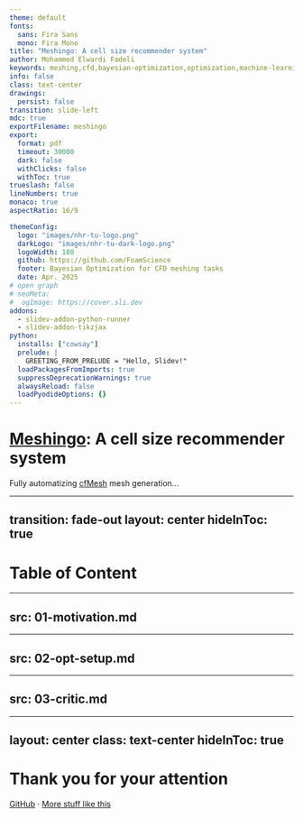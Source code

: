 ```yaml
---
theme: default
fonts:
  sans: Fira Sans
  mono: Fira Mono
title: "Meshingo: A cell size recommender system"
author: Mohammed Elwardi Fadeli
keywords: meshing,cfd,bayesian-optimization,optimization,machine-learning,surrogate-model,cfmesh
info: false
class: text-center
drawings:
  persist: false
transition: slide-left
mdc: true
exportFilename: meshingo
export:
  format: pdf
  timeout: 30000
  dark: false
  withClicks: false
  withToc: true
trueslash: false
lineNumbers: true
monaco: true
aspectRatio: 16/9

themeConfig:
  logo: "images/nhr-tu-logo.png"
  darkLogo: "images/nhr-tu-dark-logo.png"
  logoWidth: 180
  github: https://github.com/FoamScience
  footer: Bayesian Optimization for CFD meshing tasks
  date: Apr. 2025
# open graph
# seoMeta:
#  ogImage: https://cover.sli.dev
addons:
  - slidev-addon-python-runner
  - slidev-addon-tikzjax
python:
  installs: ["cowsay"]
  prelude: |
    GREETING_FROM_PRELUDE = "Hello, Slidev!"
  loadPackagesFromImports: true
  suppressDeprecationWarnings: true
  alwaysReload: false
  loadPyodideOptions: {}
---
```


# [Meshingo](https://github.com/FoamScience/meshingo): A cell size recommender system

Fully automatizing [cfMesh](https://cfmesh.com/cfmesh-open-source/) mesh generation...

---
transition: fade-out
layout: center
hideInToc: true
---

# Table of Content

<Toc maxDepth="3" />


---
src: 01-motivation.md
---

---
src: 02-opt-setup.md
---

---
src: 03-critic.md
---


---
layout: center
class: text-center
hideInToc: true
---

# Thank you for your attention

[GitHub](https://github.com/FoamScience/meshingo) · [More stuff like this](https://github.com/FoamScience)
